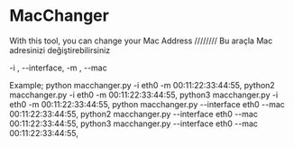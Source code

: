 # MacChanger

With this tool, you can change your Mac Address //////// Bu araçla Mac adresinizi değiştirebilirsiniz 

-i , --interface,
-m , --mac

Example;
python macchanger.py -i eth0 -m 00:11:22:33:44:55,
python2 macchanger.py -i eth0 -m 00:11:22:33:44:55,
python3 macchanger.py -i eth0 -m 00:11:22:33:44:55,
python macchanger.py --interface eth0 --mac 00:11:22:33:44:55,
python2 macchanger.py --interface eth0 --mac 00:11:22:33:44:55,
python3 macchanger.py --interface eth0 --mac 00:11:22:33:44:55,
